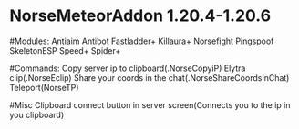 # NorseMeteorAddon 1.20.4-1.20.6

#Modules:
  Antiaim
  Antibot
  Fastladder+
  Killaura+
  Norsefight
  Pingspoof
  SkeletonESP
  Speed+
  Spider+

#Commands:
  Copy server ip to clipboard(.NorseCopyiP)
  Elytra clip(.NorseEclip)
  Share your coords in the chat(.NorseShareCoordsInChat)
  Teleport(NorseTP)

#Misc
  Clipboard connect button in server screen(Connects you to the ip in you clipboard)
